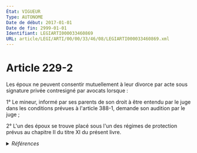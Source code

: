```yaml
---
État: VIGUEUR
Type: AUTONOME
Date de début: 2017-01-01
Date de fin: 2999-01-01
Identifiant: LEGIARTI000033460869
URL: article/LEGI/ARTI/00/00/33/46/08/LEGIARTI000033460869.xml
---
```


<h1>Article 229-2</h1>

<p align="left">
  Les époux ne peuvent consentir mutuellement à leur divorce par acte sous
  signature privée contresigné par avocats lorsque :
</p>
<p align="left">
  1° Le mineur, informé par ses parents de son droit à être entendu par le juge
  dans les conditions prévues à l'article 388-1, demande son audition par le
  juge ;
</p>
<p align="left">
  2° L'un des époux se trouve placé sous l'un des régimes de protection prévus
  au chapitre II du titre XI du présent livre.
</p>


<details>
  <summary><em>Références</em></summary>

  <h2>Articles faisant référence à l'article</h2>
  
  <ul>
    <li>
      <a href="https://legal.tricoteuses.fr//redirection/LEGIARTI000006427148?vers=git&vers=legifrance">Code civil - article 388-1 AUTONOME MODIFIE, en vigueur du 1993-01-09 au 2007-03-06</a> CITATION cible
    </li>
    <li>
      <a href="https://legal.tricoteuses.fr//redirection/LEGIARTI000006427149?vers=git&vers=legifrance">Code civil - article 388-1 AUTONOME MODIFIE, en vigueur du 2007-03-06 au 2009-01-01</a> CITATION cible
    </li>
    <li>
      <a href="https://legal.tricoteuses.fr//redirection/LEGIARTI000033423848?vers=git&vers=legifrance">LOI n° 2016-1547 du 18 novembre 2016 de modernisation de la justice du XXIe siècle - article 50 ENTIEREMENT_MODIF</a> CREE source
    </li>
    <li>
      <a href="https://legal.tricoteuses.fr//redirection/LEGIARTI000006427150?vers=git&vers=legifrance">Code civil - article 388-1 AUTONOME VIGUEUR, en vigueur depuis le 2009-01-01</a> CITATION cible
    </li>
  </ul>
  
  <h2>Références faites par l'article</h2>
  
  <ul>
    <li>
      1991-12-19 CITATION cible <a href="https://legal.tricoteuses.fr//redirection/LEGIARTI000034747555?vers=git&vers=legifrance">Décret n°91-1266 du 19 décembre 1991 portant application de la loi n° 91-647 du 10 juillet 1991 relative à l'aide juridique - article 33 AUTONOME ABROGE, en vigueur du 2017-05-11 au 2021-01-01</a>
    </li>
    <li>
      2016-11-18 CREE cible <a href="https://legal.tricoteuses.fr//redirection/LEGIARTI000033423848?vers=git&vers=legifrance">LOI n° 2016-1547 du 18 novembre 2016 de modernisation de la justice du XXIe siècle - article 50 ENTIEREMENT_MODIF</a>
    </li>
    <li>
      2999-01-01 CITATION cible <a href="https://legal.tricoteuses.fr//redirection/LEGIARTI000033460854?vers=git&vers=legifrance">Code civil - article 229 AUTONOME VIGUEUR, en vigueur depuis le 2017-01-01</a>
    </li>
    <li>
      2999-01-01 CITATION cible <a href="https://legal.tricoteuses.fr//redirection/LEGIARTI000033460860?vers=git&vers=legifrance">Code civil - article 230 AUTONOME VIGUEUR, en vigueur depuis le 2017-01-01</a>
    </li>
    <li>
      2999-01-01 CITATION cible <a href="https://legal.tricoteuses.fr//redirection/LEGIARTI000033460851?vers=git&vers=legifrance">Code civil - article 247 AUTONOME VIGUEUR, en vigueur depuis le 2017-01-01</a>
    </li>
    <li>
      2999-01-01 CITATION cible <a href="https://legal.tricoteuses.fr//redirection/LEGIARTI000038310866?vers=git&vers=legifrance">Code civil - article 262-1 AUTONOME VIGUEUR, en vigueur depuis le 2021-01-01</a>
    </li>
    <li>
      2999-01-01 CITATION source <a href="https://legal.tricoteuses.fr//redirection/LEGIARTI000006427148?vers=git&vers=legifrance">Code civil - article 388-1 AUTONOME MODIFIE, en vigueur du 1993-01-09 au 2007-03-06</a>
    </li>
    <li>
      2999-01-01 CITATION cible <a href="https://legal.tricoteuses.fr//redirection/LEGIARTI000034723927?vers=git&vers=legifrance">Code de procédure civile - article 1144 AUTONOME VIGUEUR, en vigueur depuis le 2017-05-11</a>
    </li>
    <li>
      2999-01-01 CITATION cible <a href="https://legal.tricoteuses.fr//redirection/LEGIARTI000033747833?vers=git&vers=legifrance">Code de procédure civile - article 1144-2 AUTONOME VIGUEUR, en vigueur depuis le 2017-01-01</a>
    </li>
  </ul>
</details>
